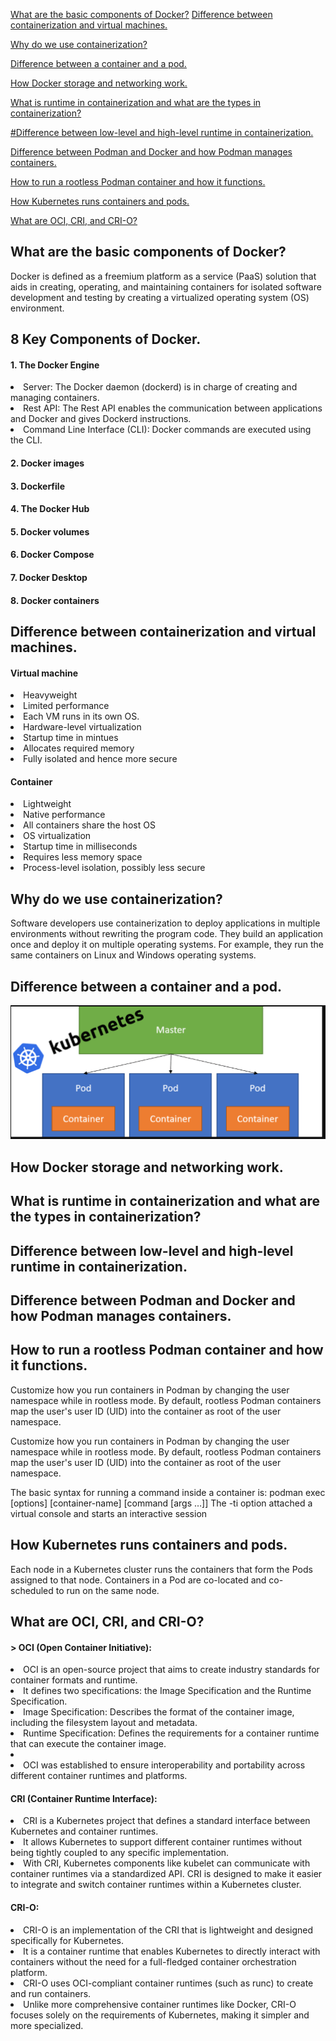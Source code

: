 
[What are the basic components of Docker?](#what-are-the-basic-components-of-docker)
[Difference between containerization and virtual machines.](#difference-between-containerization-and-virtual-machines)

[Why do we use containerization?](#why-do-we-use-containerization)

[Difference between a container and a pod.
](#difference-between-a-container-and-a-pod)
 
[How Docker storage and networking work.](#how-docker-storage-and-networking-work)

[What is runtime in containerization and what are the types in containerization?](#what-is-runtime-in-containerization-and-what-are-the-types-in-containerization)

[#Difference between low-level and high-level runtime in containerization.](#difference-between-low-level-and-high-level-runtime-in-containerization)

[Difference between Podman and Docker and how Podman manages containers.](#difference-between-podman-and-docker-and-how-podman-manages-containers)

[How to run a rootless Podman container and how it functions.](#how-to-run-a-rootless-podman-container-and-how-it-functions)

[How Kubernetes runs containers and pods.](#how-kubernetes-runs-containers-and-pods)

[What are OCI, CRI, and CRI-O?](#what-are-oci-cri-and-cri-o)




## What are the basic components of Docker?


<p>Docker is defined as a freemium platform as a service (PaaS) solution that aids in creating, operating, and maintaining containers for isolated software development and testing by creating a virtualized operating system (OS) environment. </p>

## 8 Key Components of Docker.

<h4> 1. The Docker Engine </h4>

<li> Server: The Docker daemon (dockerd) is in charge of creating and managing containers. </li>
<li> Rest API: The Rest API enables the communication between applications and Docker and gives Dockerd instructions. </li>
<li> Command Line Interface (CLI): Docker commands are executed using the CLI. </li>


<h4> 2. Docker images </h4>

<h4> 3. Dockerfile </h4>

<h4> 4. The Docker Hub </h4>

<h4> 5. Docker volumes </h4>

<h4> 6. Docker Compose </h4>

<h4> 7. Docker Desktop </h4>

<h4> 8. Docker containers <h4>



## Difference between containerization and virtual machines.


<h4> Virtual machine </h4>

<li> Heavyweight </li>
<li> Limited performance </li>
<li> Each VM runs in its own OS. </li>
<li> Hardware-level virtualization </li>
<li> Startup time in mintues </li>
<li> Allocates required memory </li>
<li> Fully isolated and hence more secure </li>


<h4>Container </h4>

<li> Lightweight</li>
<li>Native performance </li>
<li> All containers share the host OS </li>
<li> OS virtualization</li>
<li>Startup time in milliseconds </li>
<li>Requires less memory space</li>
<li> Process-level isolation, possibly less secure</li>

 

## Why do we use containerization?

<p> Software developers use containerization to deploy applications in multiple environments without rewriting the program code. They build an application once and deploy it on multiple operating systems. For example, they run the same containers on Linux and Windows operating systems. </p>


## Difference between a container and a pod.

![](/pod.png)



## How Docker storage and networking work.



## What is runtime in containerization and what are the types in containerization?



## Difference between low-level and high-level runtime in containerization.



## Difference between Podman and Docker and how Podman manages containers.



## How to run a rootless Podman container and how it functions.
<p>
Customize how you run containers in Podman by changing the user namespace while in rootless mode. By default, rootless Podman containers map the user's user ID (UID) into the container as root of the user namespace.
</p>

<p> 
Customize how you run containers in Podman by changing the user namespace while in rootless mode. By default, rootless Podman containers map the user's user ID (UID) into the container as root of the user namespace. </p>

<p>
The basic syntax for running a command inside a container is: podman exec [options] [container-name] [command [args …]] The -ti option attached a virtual console and starts an interactive session </p>


## How Kubernetes runs containers and pods.
<p> 
Each node in a Kubernetes cluster runs the containers that form the Pods assigned to that node. Containers in a Pod are co-located and co-scheduled to run on the same node. </p>


## What are OCI, CRI, and CRI-O?

<h4>> OCI (Open Container Initiative): </h4>
<p>
<li> OCI is an open-source project that aims to create industry standards for container formats and runtime. </li>
<li> It defines two specifications: the Image Specification and the Runtime Specification. </li>
<li> Image Specification: Describes the format of the container image, including the filesystem layout and metadata. </li>
<li> Runtime Specification: Defines the requirements for a container runtime that can execute the container image. <li>
<li> OCI was established to ensure interoperability and portability across different container runtimes and platforms. </li>
</p>

<h4> CRI (Container Runtime Interface): </h4>
<p>

<li> CRI is a Kubernetes project that defines a standard interface between Kubernetes and container runtimes. </li>
<li> It allows Kubernetes to support different container runtimes without being tightly coupled to any specific implementation. </li>
<li> With CRI, Kubernetes components like kubelet can communicate with container runtimes via a standardized API.
CRI is designed to make it easier to integrate and switch  container runtimes within a Kubernetes cluster. </li> 

<h4> CRI-O: </h4>

<li> CRI-O is an implementation of the CRI that is lightweight and designed specifically for Kubernetes. </li>
<li> It is a container runtime that enables Kubernetes to directly interact with containers without the need for a full-fledged container orchestration platform. </li>
<li> CRI-O uses OCI-compliant container runtimes (such as runc) to create and run containers. </li>
<li> Unlike more comprehensive container runtimes like Docker, CRI-O focuses solely on the requirements of Kubernetes, making it simpler and more specialized. </li>
